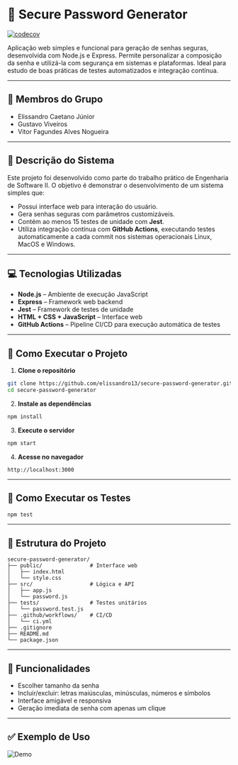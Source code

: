 # 🔐 Secure Password Generator
[![codecov](https://codecov.io/gh/elissandro13/secure-password-generator/graph/badge.svg?token=PT0TN4Q45L)](https://codecov.io/gh/elissandro13/secure-password-generator)

Aplicação web simples e funcional para geração de senhas seguras, desenvolvida com Node.js e Express. Permite personalizar a composição da senha e utilizá-la com segurança em sistemas e plataformas. Ideal para estudo de boas práticas de testes automatizados e integração contínua.

---

## 👥 Membros do Grupo

- Elissandro Caetano Júnior
- Gustavo Viveiros
- Vitor Fagundes Alves Nogueira

---

## 🧠 Descrição do Sistema

Este projeto foi desenvolvido como parte do trabalho prático de Engenharia de Software II. O objetivo é demonstrar o desenvolvimento de um sistema simples que:

- Possui interface web para interação do usuário.
- Gera senhas seguras com parâmetros customizáveis.
- Contém ao menos 15 testes de unidade com **Jest**.
- Utiliza integração contínua com **GitHub Actions**, executando testes automaticamente a cada commit nos sistemas operacionais Linux, MacOS e Windows.

---

## 💻 Tecnologias Utilizadas

- **Node.js** – Ambiente de execução JavaScript
- **Express** – Framework web backend
- **Jest** – Framework de testes de unidade
- **HTML + CSS + JavaScript** – Interface web
- **GitHub Actions** – Pipeline CI/CD para execução automática de testes

---

## 🚀 Como Executar o Projeto

1. **Clone o repositório**

```bash
git clone https://github.com/elissandro13/secure-password-generator.git
cd secure-password-generator
```

2. **Instale as dependências**

```bash
npm install
```

3. **Execute o servidor**

```bash
npm start
```

4. **Acesse no navegador**

```
http://localhost:3000
```

---

## 🧪 Como Executar os Testes

```bash
npm test
```

---

## 📂 Estrutura do Projeto

```
secure-password-generator/
├── public/               # Interface web
│   ├── index.html
│   └── style.css
├── src/                  # Lógica e API
│   ├── app.js
│   └── password.js
├── tests/                # Testes unitários
│   └── password.test.js
├── .github/workflows/    # CI/CD
│   └── ci.yml
├── .gitignore
├── README.md
└── package.json
```

---

## 📌 Funcionalidades

- Escolher tamanho da senha
- Incluir/excluir: letras maiúsculas, minúsculas, números e símbolos
- Interface amigável e responsiva
- Geração imediata de senha com apenas um clique

---

## ✅ Exemplo de Uso

![Demo](https://via.placeholder.com/600x300?text=Secure+Password+Generator+Demo)
